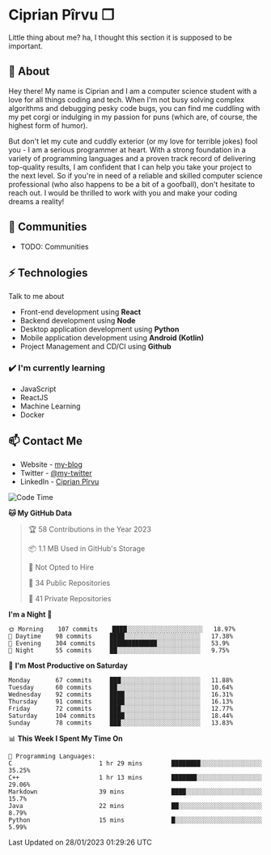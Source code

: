 # Ciprian Pîrvu ❐

Little thing about me? ha, I thought this section it is supposed to be important.

## 🧐 About

Hey there! My name is Ciprian and I am a computer science student with a love for all things coding and tech. When I'm not busy solving complex algorithms and debugging pesky code bugs, you can find me cuddling with my pet corgi or indulging in my passion for puns (which are, of course, the highest form of humor).

But don't let my cute and cuddly exterior (or my love for terrible jokes) fool you - I am a serious programmer at heart. With a strong foundation in a variety of programming languages and a proven track record of delivering top-quality results, I am confident that I can help you take your project to the next level. So if you're in need of a reliable and skilled computer science professional (who also happens to be a bit of a goofball), don't hesitate to reach out. I would be thrilled to work with you and make your coding dreams a reality!

## 👯 Communities

-   TODO: Communities

## ⚡ Technologies

Talk to me about

-   Front-end development using **React**
-   Backend development using **Node**
-   Desktop application development using **Python**
-   Mobile application development using **Android (Kotlin)**
-   Project Management and CD/CI using **Github**

### ✔️ I'm currently learning

-   JavaScript
-   ReactJS
-   Machine Learning
-   Docker

## 📫 Contact Me

-   Website - [my-blog]()
-   Twitter - [@my-twitter]()
-   LinkedIn - [Ciprian Pîrvu](https://www.linkedin.com/in/p%C3%AErvu-ciprian-cristian-4415991b1/)

<!--START_SECTION:waka-->
![Code Time](http://img.shields.io/badge/Code%20Time-1%2C513%20hrs%2018%20mins-blue)

**🐱 My GitHub Data** 

> 🏆 58 Contributions in the Year 2023
 > 
> 📦 1.1 MB Used in GitHub's Storage 
 > 
> 🚫 Not Opted to Hire
 > 
> 📜 34 Public Repositories 
 > 
> 🔑 41 Private Repositories  
 > 
**I'm a Night 🦉** 

```text
🌞 Morning    107 commits    ████░░░░░░░░░░░░░░░░░░░░░   18.97% 
🌆 Daytime    98 commits     ████░░░░░░░░░░░░░░░░░░░░░   17.38% 
🌃 Evening    304 commits    █████████████░░░░░░░░░░░░   53.9% 
🌙 Night      55 commits     ██░░░░░░░░░░░░░░░░░░░░░░░   9.75%

```
📅 **I'm Most Productive on Saturday** 

```text
Monday       67 commits     ███░░░░░░░░░░░░░░░░░░░░░░   11.88% 
Tuesday      60 commits     ██░░░░░░░░░░░░░░░░░░░░░░░   10.64% 
Wednesday    92 commits     ████░░░░░░░░░░░░░░░░░░░░░   16.31% 
Thursday     91 commits     ████░░░░░░░░░░░░░░░░░░░░░   16.13% 
Friday       72 commits     ███░░░░░░░░░░░░░░░░░░░░░░   12.77% 
Saturday     104 commits    ████░░░░░░░░░░░░░░░░░░░░░   18.44% 
Sunday       78 commits     ███░░░░░░░░░░░░░░░░░░░░░░   13.83%

```


📊 **This Week I Spent My Time On** 

```text
💬 Programming Languages: 
C                        1 hr 29 mins        ████████░░░░░░░░░░░░░░░░░   35.25% 
C++                      1 hr 13 mins        ███████░░░░░░░░░░░░░░░░░░   29.06% 
Markdown                 39 mins             ████░░░░░░░░░░░░░░░░░░░░░   15.7% 
Java                     22 mins             ██░░░░░░░░░░░░░░░░░░░░░░░   8.79% 
Python                   15 mins             █░░░░░░░░░░░░░░░░░░░░░░░░   5.99%

```


 Last Updated on 28/01/2023 01:29:26 UTC
<!--END_SECTION:waka-->
